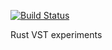 [![Build Status](https://github.com/johnelse/rust-vst-experiments/actions/workflows/workflow.yml/badge.svg)](https://github.com/johnelse/rust-vst-experiments/actions)

Rust VST experiments
